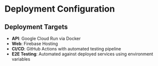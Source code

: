 # Deployment Configuration

## Deployment Targets
- **API**: Google Cloud Run via Docker
- **Web**: Firebase Hosting
- **CI/CD**: GitHub Actions with automated testing pipeline
- **E2E Testing**: Automated against deployed services using environment variables